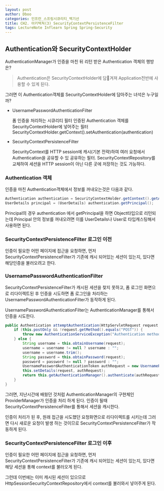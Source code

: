```yaml
---
layout: post
author: Dboo
categories: 인프런_스프링시큐리티_백기선
title: CH2. 아키텍쳐(3) SecurityContextPersistenceFilter
tags: LectureNote Inflearn Spring Spring-Security
---
```


## Authentication와 SecurityContextHolder

AuthenticationManager가 인증을 마친 뒤 리턴 받은 Authentication 객체의 행방은?

> Authentication은 SecurityContextHolder에 담겨져 Application전반에 사용할 수 있게 된다.

그러면 이 Authentication객체를 SecurityContextHolder에 담아주는 녀석은 누구일까?

- UsernamePasswordAuthenticationFilter

  폼 인증을 처리하는 시큐리티 필터
  인증된 Authentication 객체를 SecurityContextHolder에 넣어주는 필터
  SecurityContextHolder.getContext().setAuthentication(authentication)

- SecurityContextPersistenceFilter

  SecurityContext를 HTTP session에 캐시(기본 전략)하여 여러 요청에서 Authentication을 공유할 수 있 공유하는 필터.
  SecurityContextRepository를 교체하여 세션을 HTTP session이 아닌 다른 곳에 저장하는 것도 가능하다.

### Authentication 객체

인증을 마친 Authentication객체에서 정보를 꺼내오는것은 다음과 같다.

~~~java
Authentication authentication = SecurityContextHolder.getContext().getAuthentication();
UserDetails principal = (UserDetails) authentication.getPrincipal();
~~~

Principal의 경우 authentication 에서 getPrincipal을 하면 Object타입으로 리턴되는데 Principal
안의 정보를 꺼내오려면 이를 UserDetails나 User로 타입캐스팅해서 사용하면 된다.

### SecurityContextPersistenceFilter 로그인 이전

인증이 필요한 어떤 페이지에 접근을 요청하면, 먼저 SecurityContextPersistenceFilter가 기존에 캐시
되어있는 세션이 있는지, 있다면 해당인증을 불러오려고 한다.

### UsernamePasswordAuthenticationFilter

SecurityContextPersistenceFilter가 캐시된 세션을 찾지 못하고, 폼 로그인 화면으로 리다이렉트된 후
인증을 시도하면 폼 로그인을 처리하는 UsernamePasswordAuthenticationFilter가 동작하게 된다.

UsernamePasswordAuthenticationFilter는 AuthenticationManager를 통해서 인증을 시도한다.

~~~java
public Authentication attemptAuthentication(HttpServletRequest request, HttpServletResponse response) throws AuthenticationException {
    if (this.postOnly && !request.getMethod().equals("POST")) {
        throw new AuthenticationServiceException("Authentication method not supported: " + request.getMethod());
    } else {
        String username = this.obtainUsername(request);
        username = username != null ? username : "";
        username = username.trim();
        String password = this.obtainPassword(request);
        password = password != null ? password : "";
        UsernamePasswordAuthenticationToken authRequest = new UsernamePasswordAuthenticationToken(username, password);
        this.setDetails(request, authRequest);
        return this.getAuthenticationManager().authenticate(authRequest);
    }
}
~~~

그러면, 지난시간에 배웠던 것처럼 AuthenticationManager의 구현체인 ProviderManager가 인증을 처리
하게 된다. 인증이 될때 SecurityContextPersistenceFilter를 통해서 세션을 캐시한다.

인증이 처리가 된 후, 원래 접근을 시도했던 요청화면으로 리다이렉트를 시키는데 그러면 다시 새로운 요청이 발생
하는 것이므로 SecurityContextPersistenceFilter가 작동하게 된다.

### SecurityContextPersistenceFilter 로그인 이후

인증이 필요한 어떤 페이지에 접근을 요청하면, 먼저 SecurityContextPersistenceFilter가 기존에 캐시
되어있는 세션이 있는지, 있다면 해당 세션을 통해 context를 불러오게 된다.

그런데 이번에는 이미 캐시된 세션이 있으므로 HttpSessionSecurityContextRepository에서 context를
불러와서 넣어주게 된다.
